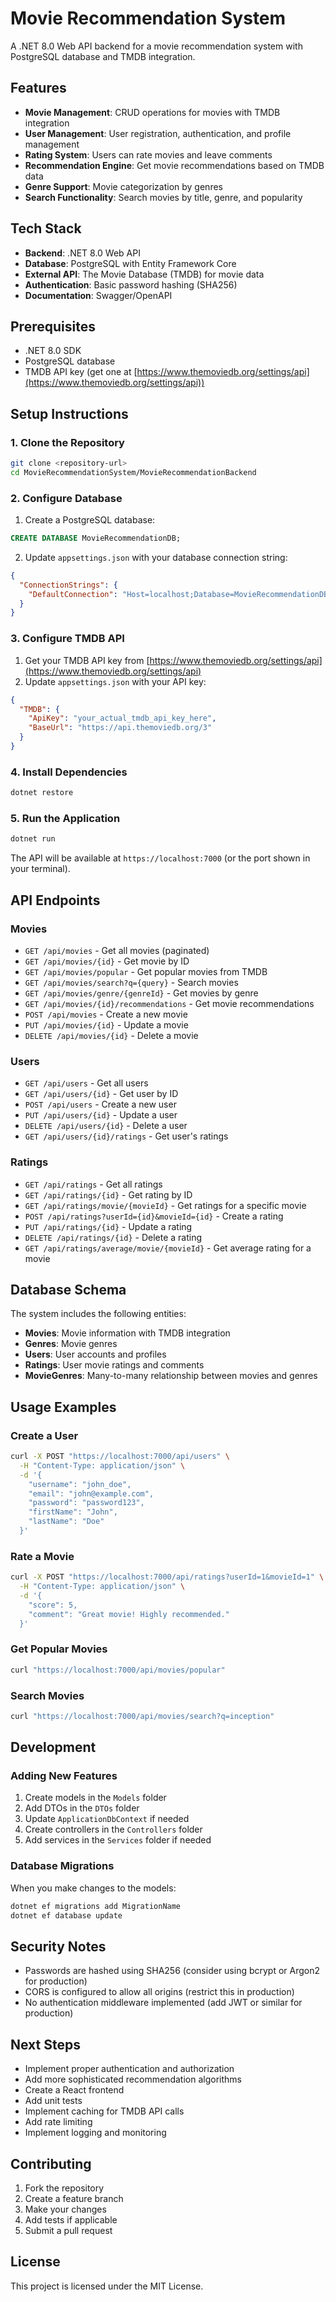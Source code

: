# Movie Recommendation System

A .NET 8.0 Web API backend for a movie recommendation system with PostgreSQL database and TMDB integration.

## Features

- **Movie Management**: CRUD operations for movies with TMDB integration
- **User Management**: User registration, authentication, and profile management
- **Rating System**: Users can rate movies and leave comments
- **Recommendation Engine**: Get movie recommendations based on TMDB data
- **Genre Support**: Movie categorization by genres
- **Search Functionality**: Search movies by title, genre, and popularity

## Tech Stack

- **Backend**: .NET 8.0 Web API
- **Database**: PostgreSQL with Entity Framework Core
- **External API**: The Movie Database (TMDB) for movie data
- **Authentication**: Basic password hashing (SHA256)
- **Documentation**: Swagger/OpenAPI

## Prerequisites

- .NET 8.0 SDK
- PostgreSQL database
- TMDB API key (get one at [https://www.themoviedb.org/settings/api](https://www.themoviedb.org/settings/api))

## Setup Instructions

### 1. Clone the Repository

```bash
git clone <repository-url>
cd MovieRecommendationSystem/MovieRecommendationBackend
```

### 2. Configure Database

1. Create a PostgreSQL database:
```sql
CREATE DATABASE MovieRecommendationDB;
```

2. Update `appsettings.json` with your database connection string:
```json
{
  "ConnectionStrings": {
    "DefaultConnection": "Host=localhost;Database=MovieRecommendationDB;Username=your_username;Password=your_password"
  }
}
```

### 3. Configure TMDB API

1. Get your TMDB API key from [https://www.themoviedb.org/settings/api](https://www.themoviedb.org/settings/api)
2. Update `appsettings.json` with your API key:
```json
{
  "TMDB": {
    "ApiKey": "your_actual_tmdb_api_key_here",
    "BaseUrl": "https://api.themoviedb.org/3"
  }
}
```

### 4. Install Dependencies

```bash
dotnet restore
```

### 5. Run the Application

```bash
dotnet run
```

The API will be available at `https://localhost:7000` (or the port shown in your terminal).

## API Endpoints

### Movies

- `GET /api/movies` - Get all movies (paginated)
- `GET /api/movies/{id}` - Get movie by ID
- `GET /api/movies/popular` - Get popular movies from TMDB
- `GET /api/movies/search?q={query}` - Search movies
- `GET /api/movies/genre/{genreId}` - Get movies by genre
- `GET /api/movies/{id}/recommendations` - Get movie recommendations
- `POST /api/movies` - Create a new movie
- `PUT /api/movies/{id}` - Update a movie
- `DELETE /api/movies/{id}` - Delete a movie

### Users

- `GET /api/users` - Get all users
- `GET /api/users/{id}` - Get user by ID
- `POST /api/users` - Create a new user
- `PUT /api/users/{id}` - Update a user
- `DELETE /api/users/{id}` - Delete a user
- `GET /api/users/{id}/ratings` - Get user's ratings

### Ratings

- `GET /api/ratings` - Get all ratings
- `GET /api/ratings/{id}` - Get rating by ID
- `GET /api/ratings/movie/{movieId}` - Get ratings for a specific movie
- `POST /api/ratings?userId={id}&movieId={id}` - Create a rating
- `PUT /api/ratings/{id}` - Update a rating
- `DELETE /api/ratings/{id}` - Delete a rating
- `GET /api/ratings/average/movie/{movieId}` - Get average rating for a movie

## Database Schema

The system includes the following entities:

- **Movies**: Movie information with TMDB integration
- **Genres**: Movie genres
- **Users**: User accounts and profiles
- **Ratings**: User movie ratings and comments
- **MovieGenres**: Many-to-many relationship between movies and genres

## Usage Examples

### Create a User

```bash
curl -X POST "https://localhost:7000/api/users" \
  -H "Content-Type: application/json" \
  -d '{
    "username": "john_doe",
    "email": "john@example.com",
    "password": "password123",
    "firstName": "John",
    "lastName": "Doe"
  }'
```

### Rate a Movie

```bash
curl -X POST "https://localhost:7000/api/ratings?userId=1&movieId=1" \
  -H "Content-Type: application/json" \
  -d '{
    "score": 5,
    "comment": "Great movie! Highly recommended."
  }'
```

### Get Popular Movies

```bash
curl "https://localhost:7000/api/movies/popular"
```

### Search Movies

```bash
curl "https://localhost:7000/api/movies/search?q=inception"
```

## Development

### Adding New Features

1. Create models in the `Models` folder
2. Add DTOs in the `DTOs` folder
3. Update `ApplicationDbContext` if needed
4. Create controllers in the `Controllers` folder
5. Add services in the `Services` folder if needed

### Database Migrations

When you make changes to the models:

```bash
dotnet ef migrations add MigrationName
dotnet ef database update
```

## Security Notes

- Passwords are hashed using SHA256 (consider using bcrypt or Argon2 for production)
- CORS is configured to allow all origins (restrict this in production)
- No authentication middleware implemented (add JWT or similar for production)

## Next Steps

- Implement proper authentication and authorization
- Add more sophisticated recommendation algorithms
- Create a React frontend
- Add unit tests
- Implement caching for TMDB API calls
- Add rate limiting
- Implement logging and monitoring

## Contributing

1. Fork the repository
2. Create a feature branch
3. Make your changes
4. Add tests if applicable
5. Submit a pull request

## License

This project is licensed under the MIT License.
